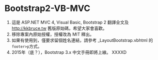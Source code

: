 Bootstrap2-VB-MVC
=================

1. 這是 ASP.NET MVC 4, Visual Basic, Bootstrap 2 翻譯全文及 http://kkbruce.tw 舊版原始碼，希望大家會喜歡。
2. 移除專案內原始授權，授權改為 MIT 釋出。
3. 如果有使用到，僅要求留個姓名連結，請參考 _LayoutBootstrap.vbhtml 的`footer>p`方式。
4. 2015年（底？），Bootstrap 3.x 中文手冊即將上線。 XXXXD
